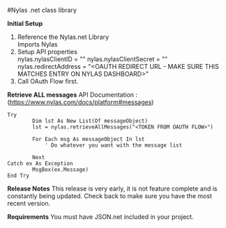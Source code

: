 #Nylas .net class library

**Initial Setup**

1.    Reference the Nylas.net Library    
	     Imports Nylas
2.    Setup API properties    
	    nylas.nylasClientID = "<YOUR NYLAS CLIENT ID>" 
        nylas.nylasClientSecret = "<YOUR NYLAS CLIENT SECRET>" 
        nylas.redirectAddress = "<OAUTH REDIRECT URL - MAKE SURE THIS MATCHES ENTRY ON NYLAS DASHBOARD>" 
3.    Call OAuth Flow first.   


**Retrieve ALL messages**
API Documentation : (https://www.nylas.com/docs/platform#messages)  

    Try
            Dim lst As New List(Of messageObject)
            lst = nylas.retrieveAllMessages("<TOKEN FROM OAUTH FLOW>")
           
            For Each msg As messageObject In lst
				' Do whatever you want with the message list
				
            Next
    Catch ex As Exception
            MsgBox(ex.Message)
    End Try

		
**Release Notes**
This release is very early, it is not feature complete and is constantly being updated. Check back to make sure you have the most recent version. 

**Requirements**
You must have JSON.net included in your project.
